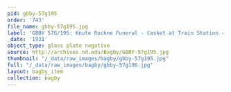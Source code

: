 ```yaml
---
pid: gbby-57g195
order: '743'
file_name: gbby-57g195.jpg
label: 'GBBY 57G/195: Knute Rockne Funeral - Casket at Train Station - 1931'
_date: '1931'
object_type: glass plate negative
source: http://archives.nd.edu/Bagby/GBBY-57g195.jpg
thumbnail: "/_data/raw_images/bagby/gbby-57g195.jpg"
full: "/_data/raw_images/bagby/gbby-57g195.jpg"
layout: bagby_item
collection: bagby
---
```

